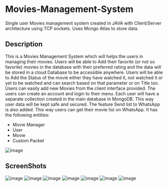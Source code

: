 # Movies-Management-System
Single user Movies management system created in JAVA with Client/Server architecture using TCP sockets. Uses Mongo Atlas to store data.
## Description
This is a Movies Management System which will helps the users in managing their movies. Users will be 
able to Add their favorite (or not so favorite) movies in the database with their preferred rating and the 
data will be stored in a cloud Database to be accessible anywhere. Users will be able to Add the Status 
of the movie either they have watched it, not watched it or yet to be watched and can search based on 
that parameter or on Title too. Users can easily add new Movies from the client interface provided.
The users can create an account and login to their menu. Each user will have a separate 
collection created in the main database in MongoDB. This way user data will be kept safe and secured.
The feature Send list to WhatsApp is also added. This way users can get their movie list on 
WhatsApp.
It has the following entities:
- Movie Manager
- User
- Movie
- Custom Packet

![image](https://user-images.githubusercontent.com/57841431/209641383-020219ae-5717-467c-9402-0099d13ceb56.png)

## ScreenShots

![image](https://user-images.githubusercontent.com/57841431/209641455-2e03d1e4-a7aa-4f2b-97a2-10135f607874.png)
![image](https://user-images.githubusercontent.com/57841431/209641485-a989cd8b-a519-415e-ac46-90bf7636592d.png)
![image](https://user-images.githubusercontent.com/57841431/209641513-a17bb37c-b1f5-4237-93ce-a93956c67c9d.png)
![image](https://user-images.githubusercontent.com/57841431/209641533-e22a3267-257f-4246-ac40-71c218ca77dc.png)
![image](https://user-images.githubusercontent.com/57841431/209641552-5b8b59ec-5294-4236-8f5c-f6f7df31d7cc.png)
![image](https://user-images.githubusercontent.com/57841431/209641574-a0aaaac6-65d1-4c6e-8ce1-5d6c4ee113f2.png)
![image](https://user-images.githubusercontent.com/57841431/209641594-ce1812e9-55e6-47dc-9308-05d7a983aee7.png)
